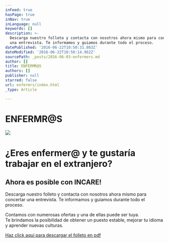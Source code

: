 ```yaml
---
inFeed: true
hasPage: true
inNav: true
inLanguage: null
keywords: []
description: >-
  Descarga nuestro folleto y contacta con nosotros ahora mismo para concertar
  una entrevista. Te informamos y guiamos durante todo el proceso.
datePublished: '2016-06-22T10:50:31.863Z'
dateModified: '2016-06-22T10:50:14.962Z'
sourcePath: _posts/2016-06-03-enfermers.md
author: []
title: ENFERMR@S
authors: []
publisher: null
starred: false
url: enfermrs/index.html
_type: Article

---
```

# ENFERMR@S
![](https://the-grid-user-content.s3-us-west-2.amazonaws.com/62ce5b9b-e519-433f-b089-6f06b5b3072d.jpg)

# ¿Eres enfermer@ y te gustaría trabajar en el extranjero?

## Ahora es posible con INCARE!

Descarga nuestro folleto y contacta con nosotros ahora mismo para concertar una entrevista. Te informamos y guiamos durante todo el proceso.

Contamos con numerosas ofertas y una de ellas puede ser tuya.   
Te brindamos la posibilidad de obtener un puesto estable, mejorar tu idioma y aprender nuevas culturas.

[Haz click aquí para descargar el folleto en pdf][0]

[0]: https://drive.google.com/file/d/0B5EAlxcHzYBNNDdYYWVEbUtwa2s/view?usp=sharing